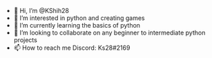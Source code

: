 - 👋 Hi, I’m @KShih28
- 👀 I’m interested in python and creating games
- 🌱 I’m currently learning the basics of python
- 💞️ I’m looking to collaborate on any beginner to intermediate python projects
- 📫 How to reach me Discord: Ks28#2169

<!---
KShih28/KShih28 is a ✨ special ✨ repository because its `README.md` (this file) appears on your GitHub profile.
You can click the Preview link to take a look at your changes.
--->
